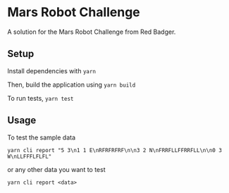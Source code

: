 # Mars Robot Challenge

A solution for the Mars Robot Challenge from Red Badger.

## Setup 

Install dependencies with `yarn`

Then, build the application using `yarn build`

To run tests, `yarn test`

## Usage

To test the sample data

```
yarn cli report "5 3\n1 1 E\nRFRFRFRF\n\n3 2 N\nFRRFLLFFRRFLL\n\n0 3 W\nLLFFFLFLFL"
```

or any other data you want to test

```
yarn cli report <data>
```
